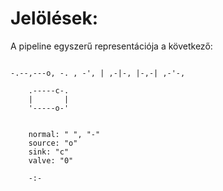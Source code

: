 # Jelölések:


A pipeline egyszerű representációja a következő:

~~~

-.--,---o, -. , -', | ,-|-, |-,-| ,-'-, 

	.-----c-. 
	|       | 
	'-----o-' 
	
	
	normal: " ", "-"
	source: "o"
	sink: "c"
	valve: "0"
	
	-:- 
	
	
	

~~~ 